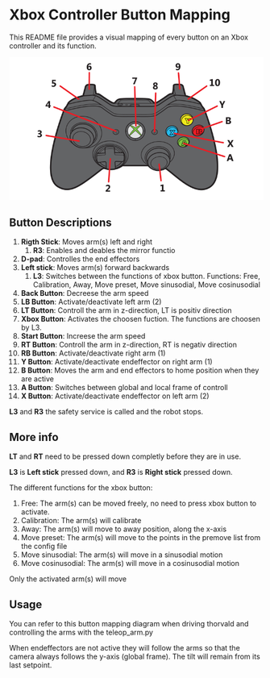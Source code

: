 # Xbox Controller Button Mapping

This README file provides a visual mapping of every button on an Xbox controller and its function.

![Xbox Controller](x_box_controller_diagram.png)

## Button Descriptions

1. **Rigth Stick**: Moves arm(s) left and right
    1. **R3**: Enables and deables the mirror functio
2. **D-pad**: Controlles the end effectors
3. **Left stick**: Moves arm(s) forward backwards
    1. **L3**: Switches between the functions of xbox button. Functions: Free, Calibration, Away, Move preset, Move sinusodial, Move cosinusodial
4. **Back Button**: Decreese the arm speed
5. **LB Button**: Activate/deactivate left arm (2)
6. **LT Button**: Controll the arm in z-direction, LT is positiv direction
7. **Xbox Button**: Activates the choosen fuction. The functions are choosen by L3.
8. **Start Button**: Increese the arm speed
9.  **RT Button**: Controll the arm in z-direction, RT is negativ direction
10. **RB Button**: Activate/deactivate right arm (1)
11. **Y Button**: Activate/deactivate endeffector on right arm (1)
12. **B Button**: Moves the arm and end effectors to home position when they are active
13. **A Button**: Switches between global and local frame of controll
14. **X Button**: Activate/deactivate endeffector on left arm (2)

**L3** and **R3** the safety service is called and the robot stops.

## More info
**LT** and **RT** need to be pressed down completly before they are in use.

**L3** is **Left stick** pressed down, and **R3** is **Right stick** pressed down.

The different functions for the xbox button:
1. Free: The arm(s) can be moved freely, no need to press xbox button to activate.
2. Calibration: The arm(s) will calibrate
3. Away: The arm(s) will move to away position, along the x-axis
4. Move preset: The arm(s) will move to the points in the premove list from the config file
5. Move sinusodial: The arm(s) will move in a sinusodial motion 
6. Move cosinusodial: The arm(s) will move in a cosinusodial motion

Only the activated arm(s) will move


## Usage

You can refer to this button mapping diagram when driving thorvald and controlling the arms with the teleop_arm.py

When endeffectors are not active they will follow the arms so that the camera always follows the y-axis (global frame). The tilt will remain from its last setpoint.
